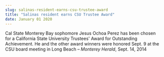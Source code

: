 ```yaml
---
slug: salinas-resident-earns-csu-trustee-award
title: "Salinas resident earns CSU Trustee Award"
date: January 01 2020
---
```


 
<p>
  Cal State Monterey Bay sophomore Jesus Ochoa Perez has been chosen for a
  California State University Trustees' Award for Outstanding Achievement. He
  and the other award winners were honored Sept. 9 at the CSU board meeting in
  Long Beach – <em>Monterey Herald</em>, Sept. 14, 2014
</p>
 
